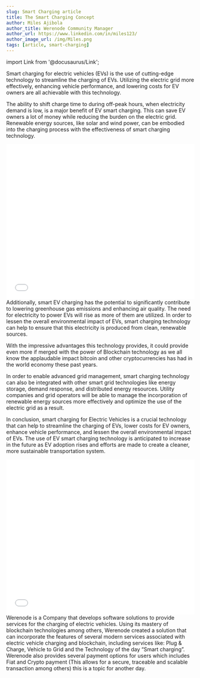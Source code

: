 ```yaml
---
slug: Smart Charging article
title: The Smart Charging Concept
author: Miles Ajibola
author_title: Werenode Community Manager
author_url: https://www.linkedin.com/in/miles123/
author_image_url: /img/Miles.png
tags: [article, smart-charging]
---
```


import Link from '@docusaurus/Link';

Smart charging for electric vehicles (EVs) is the use of cutting-edge technology to streamline the charging of EVs. Utilizing the electric grid more effectively, enhancing vehicle performance, and lowering costs for EV owners are all achievable with this technology.

The ability to shift charge time to during off-peak hours, when electricity demand is low, is a major benefit of EV smart charging. This can save EV owners a lot of money while reducing the burden on the electric grid. Renewable energy sources, like solar and wind power, can be embodied into the charging process with the effectiveness of smart charging technology.
<iframe width="100%" height="416px" src="../static/img/iso3D_ecosystem_charge.jpg/" title="Charge Ecosystem" frameborder="0" ></iframe>
Additionally, smart EV charging has the potential to significantly contribute to lowering greenhouse gas emissions and enhancing air quality. The need for electricity to power EVs will rise as more of them are utilized. In order to lessen the overall environmental impact of EVs, smart charging technology can help to ensure that this electricity is produced from clean, renewable sources.

With the impressive advantages this technology provides, it could provide even more if merged with the power of Blockchain technology as we all know the applaudable impact bitcoin and other cryptocurrencies has had in the world economy these past years.

In order to enable advanced grid management, smart charging technology can also be integrated with other smart grid technologies like energy storage, demand response, and distributed energy resources. Utility companies and grid operators will be able to manage the incorporation of renewable energy sources more effectively and optimize the use of the electric grid as a result.

In conclusion, smart charging for Electric Vehicles is a crucial technology that can help to streamline the charging of EVs, lower costs for EV owners, enhance vehicle performance, and lessen the overall environmental impact of EVs. The use of EV smart charging technology is anticipated to increase in the future as EV adoption rises and efforts are made to create a cleaner, more sustainable transportation system.
<iframe width="100%" height="416px" src="../img/Werenode_concept.jpg/" title="Werenode Concept" frameborder="0" ></iframe>
Werenode is a Company that develops software solutions to provide services for the charging of electric vehicles. Using its mastery of blockchain technologies among others, Werenode created a solution that can incorporate the features of several modern services associated with electric vehicle charging and blockchain, including services like: Plug & Charge, Vehicle to Grid and the Technology of the day “Smart charging”. Werenode also provides several payment options for users which includes Fiat and Crypto payment (This allows for a secure, traceable and scalable transaction among others) this is a topic for another day.
